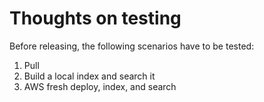 # Thoughts on testing

Before releasing, the following scenarios have to be tested:

1. Pull
2. Build a local index and search it
3. AWS fresh deploy, index, and search
